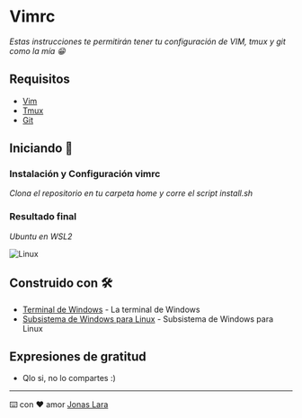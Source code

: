 # Vimrc

_Estas instrucciones te permitirán tener tu configuración de VIM, tmux y git como la mía 😁_

## Requisitos

* [Vim](https://www.vim.org/)
* [Tmux](https://github.com/tmux/tmux/wiki) 
* [Git](https://git-scm.com/) 

## Iniciando 🚀

### Instalación y Configuración vimrc

_Clona el repositorio en tu carpeta home y corre el script install.sh_


### Resultado final


_Ubuntu en WSL2_

<img src=/00.-Sources/Captures//vimrc.png alt="Linux"/>

## Construido con 🛠️

* [Terminal de Windows](https://docs.microsoft.com/en-us/windows/terminal/) - La terminal de Windows
* [Subsistema de Windows para Linux](https://docs.microsoft.com/es-mx/windows/wsl/) - Subsistema de Windows para Linux

## Expresiones de gratitud

* Qlo si, no lo compartes :)

---
⌨️  con ❤️  amor [Jonas Lara](https://www.linkedin.com/in/jonas1ara/)
